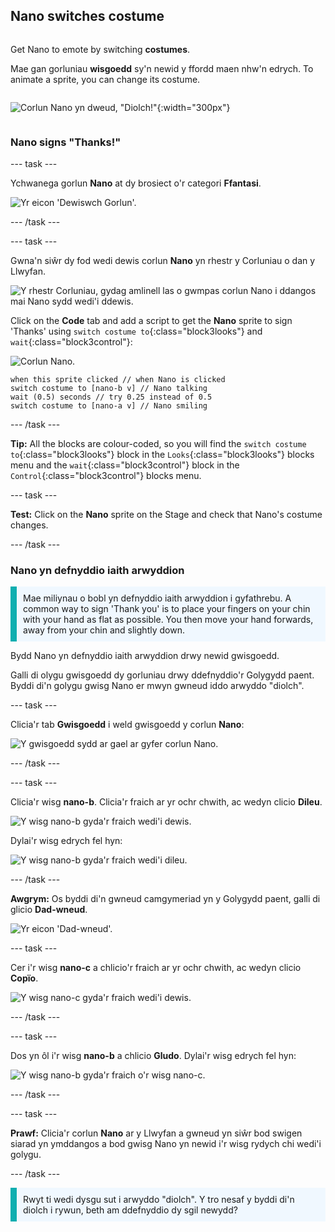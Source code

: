 ## Nano switches costume

<div style="display: flex; flex-wrap: wrap">
<div style="flex-basis: 200px; flex-grow: 1; margin-right: 15px;">

Get Nano to emote by switching **costumes**.

Mae gan gorluniau **wisgoedd** sy'n newid y ffordd maen nhw'n edrych. To animate a sprite, you can change its costume.

</div>
<div>

![Corlun Nano yn dweud, "Diolch!"](images/nano-step-2.png){:width="300px"}

</div>
</div>

### Nano signs "Thanks!"

--- task ---

Ychwanega gorlun **Nano** at dy brosiect o'r categori **Ffantasi**.

![Yr eicon 'Dewiswch Gorlun'.](images/choose-sprite-menu.png)

--- /task ---

--- task ---

Gwna'n siŵr dy fod wedi dewis corlun **Nano** yn rhestr y Corluniau o dan y Llwyfan.

![Y rhestr Corluniau, gydag amlinell las o gwmpas corlun Nano i ddangos mai Nano sydd wedi'i ddewis.](images/nano-selected.png)


Click on the **Code** tab and add a script to get the **Nano** sprite to sign 'Thanks' using `switch costume to`{:class="block3looks"} and `wait`{:class="block3control"}:

![Corlun Nano.](images/nano-sprite.png)

```blocks3
when this sprite clicked // when Nano is clicked
switch costume to [nano-b v] // Nano talking
wait (0.5) seconds // try 0.25 instead of 0.5
switch costume to [nano-a v] // Nano smiling
```
--- /task ---

**Tip:** All the blocks are colour-coded, so you will find the `switch costume to`{:class="block3looks"} block in the `Looks`{:class="block3looks"} blocks menu and the `wait`{:class="block3control"} block in the `Control`{:class="block3control"} blocks menu.

--- task ---

**Test:** Click on the **Nano** sprite on the Stage and check that Nano's costume changes.

--- /task ---

### Nano yn defnyddio iaith arwyddion

<p style="border-left: solid; border-width:10px; border-color: #0faeb0; background-color: aliceblue; padding: 10px;">Mae miliynau o bobl yn defnyddio iaith arwyddion i gyfathrebu. A common way to sign 'Thank you' is to place your fingers on your chin with your hand as flat as possible. You then move your hand forwards, away from your chin and slightly down. 
</p>

<!-- Add a video of someone signing -->

Bydd Nano yn defnyddio iaith arwyddion drwy newid gwisgoedd.

Galli di olygu gwisgoedd dy gorluniau drwy ddefnyddio'r Golygydd paent. Byddi di'n golygu gwisg Nano er mwyn gwneud iddo arwyddo "diolch".

--- task ---

Clicia'r tab **Gwisgoedd** i weld gwisgoedd y corlun **Nano**:

![Y gwisgoedd sydd ar gael ar gyfer corlun Nano.](images/nano-costumes.png)

--- /task ---

--- task ---

Clicia'r wisg **nano-b**. Clicia'r fraich ar yr ochr chwith, ac wedyn clicio **Dileu**.

![Y wisg nano-b gyda'r fraich wedi'i dewis.](images/nano-arm-selected.png)

Dylai'r wisg edrych fel hyn:

![Y wisg nano-b gyda'r fraich wedi'i dileu.](images/nano-arm-deleted.png)

--- /task ---

**Awgrym:** Os byddi di'n gwneud camgymeriad yn y Golygydd paent, galli di glicio **Dad-wneud**.

![Yr eicon 'Dad-wneud'.](images/nano-undo.png)

--- task ---

Cer i'r wisg **nano-c** a chlicio'r fraich ar yr ochr chwith, ac wedyn clicio **Copïo**.

![Y wisg nano-c gyda'r fraich wedi'i dewis.](images/nano-c-arm-selected.png)

--- /task ---

--- task ---

Dos yn ôl i'r wisg **nano-b** a chlicio **Gludo**. Dylai'r wisg edrych fel hyn:

![Y wisg nano-b gyda'r fraich o'r wisg nano-c.](images/nano-b-new-arm.png)

--- /task ---

--- task ---

**Prawf:** Clicia'r corlun **Nano** ar y Llwyfan a gwneud yn siŵr bod swigen siarad yn ymddangos a bod gwisg Nano yn newid i'r wisg rydych chi wedi'i golygu.

--- /task ---

<p style="border-left: solid; border-width:10px; border-color: #0faeb0; background-color: aliceblue; padding: 10px;">Rwyt ti wedi dysgu sut i arwyddo "diolch". Y tro nesaf y byddi di'n diolch i rywun, beth am ddefnyddio dy sgil newydd?
</p>

